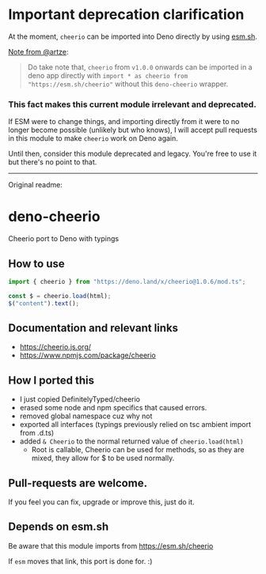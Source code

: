 # Important deprecation clarification

At the moment, `cheerio` can be imported into Deno directly by using [esm.sh](https://esm.sh/).

[Note from @artze](https://github.com/Bestulo/deno-cheerio/pull/9):
> Do take note that, `cheerio` from `v1.0.0` onwards can be imported in a deno app directly with `import * as cheerio from "https://esm.sh/cheerio"` without this `deno-cheerio` wrapper.

### **This fact makes this current module irrelevant and deprecated.**

If ESM were to change things, and importing directly from it were to no longer become possible (unlikely but who knows), I will accept pull requests in this module to make `cheerio` work on Deno again.

Until then, consider this module deprecated and legacy. You're free to use it but there's no point to that.

---

Original readme:

# deno-cheerio

Cheerio port to Deno with typings

## How to use

```js
import { cheerio } from "https://deno.land/x/cheerio@1.0.6/mod.ts";

const $ = cheerio.load(html);
$("content").text();
```

## Documentation and relevant links

- https://cheerio.js.org/
- https://www.npmjs.com/package/cheerio

## How I ported this

- I just copied DefinitelyTyped/cheerio
- erased some node and npm specifics that caused errors.
- removed global namespace cuz why not
- exported all interfaces (typings previously relied on tsc ambient import from .d.ts)
- added `& Cheerio` to the normal returned value of `cheerio.load(html)`
  - Root is callable, Cheerio can be used for methods, so as they are mixed, they allow for $ to be used normally.

## Pull-requests are welcome.

If you feel you can fix, upgrade or improve this, just do it.

## Depends on esm.sh

Be aware that this module imports from https://esm.sh/cheerio

If `esm` moves that link, this port is done for. :)
